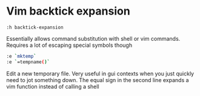 # Vim backtick expansion

```
:h backtick-expansion
```

Essentially allows command substitution with shell or vim commands. Requires a
lot of escaping special symbols though

```bash
:e `mktemp`
:e `=tempname()`
```

Edit a new temporary file. Very useful in gui contexts when you just quickly
need to jot something down. The equal sign in the second line expands a vim
function instead of calling a shell
